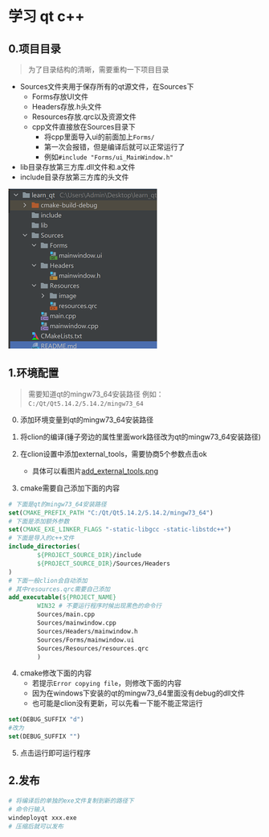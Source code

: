 # 学习 qt c++

## 0.项目目录

> 为了目录结构的清晰，需要重构一下项目目录

- Sources文件夹用于保存所有的qt源文件，在Sources下
    - Forms存放UI文件
    - Headers存放.h头文件
    - Resources存放.qrc以及资源文件
    - cpp文件直接放在Sources目录下
        - 将cpp里面导入ui的前面加上`Forms/`
        - 第一次会报错，但是编译后就可以正常运行了
        - 例如`#include "Forms/ui_MainWindow.h"`
- lib目录存放第三方库.dll文件和.a文件
- include目录存放第三方库的头文件

![项目目录](./docs/project_directory.png)

## 1.环境配置

> 需要知道qt的mingw73_64安装路径
> 例如：`C:/Qt/Qt5.14.2/5.14.2/mingw73_64`

0. 添加环境变量到qt的mingw73_64安装路径
1. 将clion的编译(锤子旁边的属性里面work路径改为qt的mingw73_64安装路径)
2. 在clion设置中添加external_tools，需要协商5个参数点击ok
    - 具体可以看图片[add_external_tools.png](./docs/add_external_tools.png)

3. cmake需要自己添加下面的内容 

```cmake
# 下面是qt的mingw73_64安装路径
set(CMAKE_PREFIX_PATH "C:/Qt/Qt5.14.2/5.14.2/mingw73_64")
# 下面是添加额外参数
set(CMAKE_EXE_LINKER_FLAGS "-static-libgcc -static-libstdc++")
# 下面是导入的c++文件
include_directories(
        ${PROJECT_SOURCE_DIR}/include
        ${PROJECT_SOURCE_DIR}/Sources/Headers
)
# 下面一般clion会自动添加
# 其中resources.qrc需要自己添加
add_executable(${PROJECT_NAME}
        WIN32 # 不要运行程序时候出现黑色的命令行
        Sources/main.cpp
        Sources/mainwindow.cpp
        Sources/Headers/mainwindow.h
        Sources/Forms/mainwindow.ui
        Sources/Resources/resources.qrc
        )
```

4. cmake修改下面的内容
    - 若提示`Error copying file`，则修改下面的内容
    - 因为在windows下安装的qt的mingw73_64里面没有debug的dll文件
    - 也可能是clion没有更新，可以先看一下能不能正常运行

```cmake
set(DEBUG_SUFFIX "d")
#改为
set(DEBUG_SUFFIX "")
```

5. 点击运行即可运行程序

## 2.发布

```bash
# 将编译后的单独的exe文件复制到新的路径下
# 命令行输入
windeployqt xxx.exe
# 压缩后就可以发布
```